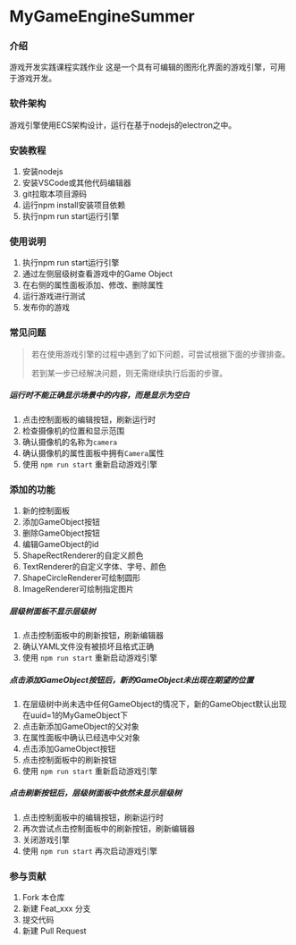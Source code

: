 # MyGameEngineSummer

### 介绍
游戏开发实践课程实践作业
这是一个具有可编辑的图形化界面的游戏引擎，可用于游戏开发。

### 软件架构
游戏引擎使用ECS架构设计，运行在基于nodejs的electron之中。


### 安装教程

1.  安装nodejs
2.  安装VSCode或其他代码编辑器
3.  git拉取本项目源码
4.  运行npm install安装项目依赖
5.  执行npm run start运行引擎

### 使用说明

1. 执行npm run start运行引擎
2. 通过左侧层级树查看游戏中的Game Object
3. 在右侧的属性面板添加、修改、删除属性
4. 运行游戏进行测试
5. 发布你的游戏

### 常见问题

>若在使用游戏引擎的过程中遇到了如下问题，可尝试根据下面的步骤排查。
> 
>若到某一步已经解决问题，则无需继续执行后面的步骤。

##### 运行时不能正确显示场景中的内容，而是显示为空白
1. 点击控制面板的编辑按钮，刷新运行时
2. 检查摄像机的位置和显示范围
3. 确认摄像机的名称为`camera`
4. 确认摄像机的属性面板中拥有`Camera`属性
5. 使用 `npm run start` 重新启动游戏引擎

### 添加的功能
1. 新的控制面板
2. 添加GameObject按钮
3. 删除GameObject按钮
4. 编辑GameObject的id
5. ShapeRectRenderer的自定义颜色
6. TextRenderer的自定义字体、字号、颜色
7. ShapeCircleRenderer可绘制圆形
8. ImageRenderer可绘制指定图片

##### 层级树面板不显示层级树
1. 点击控制面板中的刷新按钮，刷新编辑器
2. 确认YAML文件没有被损坏且格式正确
3. 使用 `npm run start` 重新启动游戏引擎

##### 点击添加GameObject按钮后，新的GameObject未出现在期望的位置
1. 在层级树中尚未选中任何GameObject的情况下，新的GameObject默认出现在uuid=1的MyGameObject下
2. 点击新添加GameObject的父对象
3. 在属性面板中确认已经选中父对象
4. 点击添加GameObject按钮
5. 点击控制面板中的刷新按钮
6. 使用 `npm run start` 重新启动游戏引擎

##### 点击刷新按钮后，层级树面板中依然未显示层级树
1. 点击控制面板中的编辑按钮，刷新运行时
2. 再次尝试点击控制面板中的刷新按钮，刷新编辑器
3. 关闭游戏引擎
4. 使用 `npm run start` 再次启动游戏引擎

### 参与贡献

1.  Fork 本仓库
2.  新建 Feat_xxx 分支
3.  提交代码
4.  新建 Pull Request
